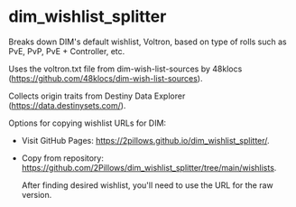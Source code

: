 # dim_wishlist_splitter

Breaks down DIM's default wishlist, Voltron, based on type of rolls such as PvE, PvP, PvE + Controller, etc.

Uses the voltron.txt file from dim-wish-list-sources by 48klocs (https://github.com/48klocs/dim-wish-list-sources).

Collects origin traits from Destiny Data Explorer (https://data.destinysets.com/).

Options for copying wishlist URLs for DIM:

   - Visit GitHub Pages: https://2pillows.github.io/dim_wishlist_splitter/.
   
   - Copy from repository: https://github.com/2Pillows/dim_wishlist_splitter/tree/main/wishlists.

        After finding desired wishlist, you'll need to use the URL for the raw version.
